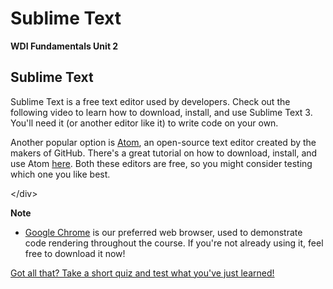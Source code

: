 # Sublime Text

**WDI Fundamentals Unit 2**

## Sublime Text

Sublime Text is a free text editor used by developers. Check out the following video to learn how to download, install, and use Sublime Text 3. You'll need it \(or another editor like it\) to write code on your own.

Another popular option is [Atom](https://atom.io/), an open-source text editor created by the makers of GitHub. There's a great tutorial on how to download, install, and use Atom [here](http://flight-manual.atom.io/). Both these editors are free, so you might consider testing which one you like best.

&lt;/div&gt;

**Note**

* [Google Chrome](http://www.google.com/chrome/) is our preferred web browser, used to demonstrate code rendering throughout the course. If you're not already using it, feel free to download it now!

[Got all that? Take a short quiz and test what you've just learned!](developer-tools-quiz-a.md)

